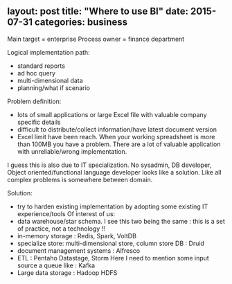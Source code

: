 layout: post
title:  "Where to use BI"
date:   2015-07-31
categories: business
---

Main target = enterprise
Process owner = finance department

Logical implementation path:
- standard reports
- ad hoc query
- multi-dimensional data
- planning/what if scenario

Problem definition:
- lots of small applications or large Excel file with valuable company specific details
- difficult to distribute/collect information/have latest document version
- Excel limit have been reach. When your working spreadsheet is more than 100MB you have a problem.
There are a lot of valuable application with unreliable/wrong implementation.

I guess this is also due to IT specialization. No sysadmin, DB developer, Object oriented/functional language developer looks like a solution.
Like all complex problems is somewhere between domain.

Solution:
- try to harden existing implementation by adopting some existing IT experience/tools
Of interest of us:
- data warehouse/star schema. I see this two being the same : this is a set of practice, not a technology !!
- in-memory storage : Redis, Spark, VoltDB
- specialize store: multi-dimensional store, column store DB : Druid
- document management systems : Alfresco
- ETL : Pentaho Datastage, Storm
    Here I need to mention some input source a queue like : Kafka
- Large data storage : Hadoop HDFS
